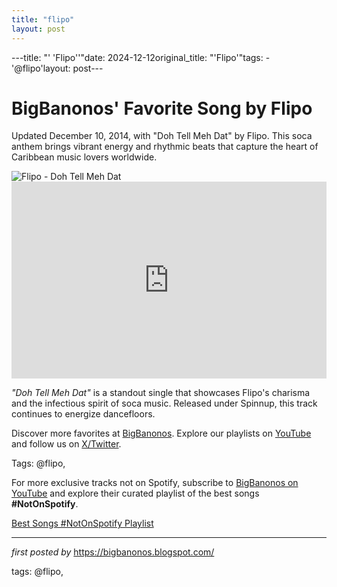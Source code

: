 ```yaml
---
title: "flipo"
layout: post
---
```

---title: "' 'Flipo''"date: 2024-12-12original_title: "'Flipo'"tags:  - '@flipo'layout: post---<!-- Post Title --><h1 >BigBanonos' Favorite Song by Flipo</h1> <!-- Introductory Text --><p >Updated December 10, 2014, with "Doh Tell Meh Dat" by Flipo. This soca anthem brings vibrant energy and rhythmic beats that capture the heart of Caribbean music lovers worldwide.</p> <!-- Featured Image --><div > <img src="https://encrypted-tbn0.gstatic.com/images?q=tbn:ANd9GcSi2Lhve9wV3slaYFqWossWViQQD_zxXio2qg&s" alt="Flipo - Doh Tell Meh Dat" /></div> <!-- YouTube Video Embed --><div > <iframe width="100%" height="315" src="https://www.youtube.com/embed/jxxsd5eNN90" title="Flipo - Doh Tell Meh Dat [Soca 2014]" frameborder="0" allow="accelerometer; autoplay; encrypted-media; gyroscope; picture-in-picture; web-share" referrerpolicy="strict-origin-when-cross-origin" allowfullscreen></iframe></div> <!-- Song Information --><div > <p><em>"Doh Tell Meh Dat"</em> is a standout single that showcases Flipo's charisma and the infectious spirit of soca music. Released under Spinnup, this track continues to energize dancefloors.</p></div> <!-- Footer Links --><div > <p>Discover more favorites at <a href="https://bigbanonos.blogspot.com/" target="_blank">BigBanonos</a>. Explore our playlists on <a href="https://www.youtube.com/@BigBanonos" target="_blank">YouTube</a> and follow us on <a href="https://x.com/bigbanonos" target="_blank">X/Twitter</a>.</p></div> <!-- Tags --><p >Tags: @flipo,</p><!--Subscribe and Playlist Links--><div>    <p>For more exclusive tracks not on Spotify, subscribe to <a href="https://www.youtube.com/@BigBanonos" target="_blank">BigBanonos on YouTube</a> and explore their curated playlist of the best songs <strong>#NotOnSpotify</strong>.</p>    <p><a href="https://www.youtube.com/playlist?list=PLtuNtuTatqI0kFahUCbtbfenC_ET5O_tr" target="_blank">Best Songs #NotOnSpotify Playlist<br /></a></p></div><hr /><p><em>first posted by</em> <a href="https://bigbanonos.blogspot.com/" rel="noopener" target="_new">https://bigbanonos.blogspot.com/</a></p><p>tags: @flipo,</p>